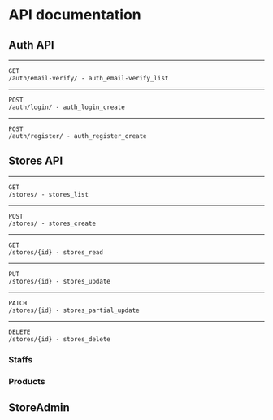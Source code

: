 # API documentation

## Auth API 

----------------------------------------------------------------
    GET
    /auth/email-verify/ - auth_email-verify_list

----------------------------------------------------------------
    POST
    /auth/login/ - auth_login_create

----------------------------------------------------------------
    POST
    /auth/register/ - auth_register_create


## Stores API


----------------------------------------------------------------
    GET
    /stores/ - stores_list

----------------------------------------------------------------
    POST
    /stores/ - stores_create

----------------------------------------------------------------
    GET
    /stores/{id} - stores_read

----------------------------------------------------------------
    PUT
    /stores/{id} - stores_update

----------------------------------------------------------------
    PATCH
    /stores/{id} - stores_partial_update

----------------------------------------------------------------
    DELETE 
    /stores/{id} - stores_delete
### Staffs
### Products

## StoreAdmin